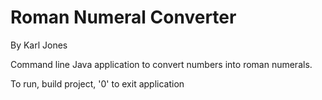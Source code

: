 # Roman Numeral Converter

By Karl Jones

Command line Java application to convert numbers into roman numerals.

To run, build project, '0' to exit application